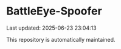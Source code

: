 # BattleEye-Spoofer

Last updated: 2025-06-23 23:04:13

This repository is automatically maintained.
